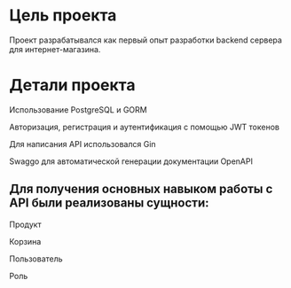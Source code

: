# Цель проекта

Проект разрабатывался как первый опыт разработки backend сервера для интернет-магазина. 

# Детали проекта
Использование PostgreSQL и GORM 

Авторизация, регистрация и аутентификация с помощью JWT токенов

Для написания API использовался Gin

Swaggo для автоматической генерации документации OpenAPI 

## Для получения основных навыком работы с API были реализованы сущности:

Продукт

Корзина

Пользователь

Роль
